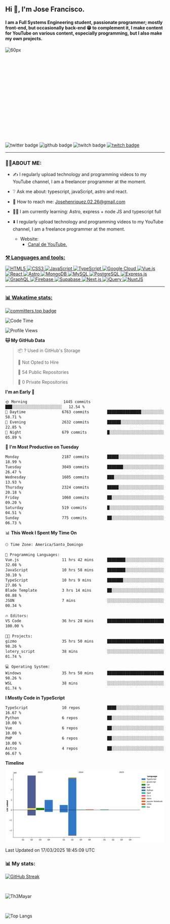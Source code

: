 ## Hi 👋, I'm Jose Francisco.

#### I am a Full Systems Engineering student, passionate programmer; mostly front-end, but occasionally back-end 😁 to complement it, I make content for YouTube on various content, especially programming, but I also make my own projects. 

<div style="width:50%;height:0;padding-bottom:56%;position:relative;">
  <img src="https://media.giphy.com/media/bAQH7WXKqtIBrPs7sR/giphy.gif" alt="60px" witdh="100px" height="80px">
 </div>
 <br>
 <div id="badges" align="left">
    <img src="https://img.shields.io/twitter/follow/G4Henriquez?color=%23298AC1&style=for-the-badge" alt="twitter badge" />
    <img src="https://img.shields.io/github/followers/Th3Mayar?style=for-the-badge" alt="github badge" />
    <img src="https://img.shields.io/twitch/status/th3mayar?color=%232A8DC6&style=for-the-badge" alt="twitch badge" />
    <a href="https://www.linkedin.com/in/jose-fhenr%C3%ADquez/"><img src="https://content.linkedin.com/content/dam/brand/site/img/logo/logo-tm.png" alt="twitch badge" witdh="60" height="28"/></a>
</div>

***

### 👨‍💻ABOUT ME:
+ ✍️ I regularly upload technology and programming videos to my YouTube channel, I am a freelancer programmer at the moment.

+ ❔ Ask me about: typescript, javaScript, astro and react.

+ 📧 How to reach me: Josehenriquez.02.26@gmail.com

+ 👨‍🎓 I am currently learning: Astro, express + node JS and typescript full

+ ⬇️ I regularly upload technology and programming videos to my YouTube channel, I am a freelance programmer at the moment.
  + Website: <ul><li><a href="https://www.youtube.com/channel/UCIK-txT4Zggh55NVEHgzaKQ">Canal de YouTube.</li></ul>

### ⚒️ Languages and tools:
<div align="left">

  ![HTML5](https://img.shields.io/badge/html5-%23E34F26.svg?style=for-the-badge&logo=html5&logoColor=white)
  ![CSS3](https://img.shields.io/badge/css3-%231572B6.svg?style=for-the-badge&logo=css3&logoColor=white)
  ![JavaScript](https://img.shields.io/badge/javascript-%23F7DF1E.svg?style=for-the-badge&logo=javascript&logoColor=black)
  ![TypeScript](https://img.shields.io/badge/typescript-%23007ACC.svg?style=for-the-badge&logo=typescript&logoColor=white)
  ![Google Cloud](https://img.shields.io/badge/Google_Cloud-%234285F4.svg?style=for-the-badge&logo=google-cloud&logoColor=white)
  ![Vue.js](https://img.shields.io/badge/vuejs-%2335495e.svg?style=for-the-badge&logo=vue.js&logoColor=%234FC08D)
  ![React](https://img.shields.io/badge/react-%2320232a.svg?style=for-the-badge&logo=react&logoColor=%2361DAFB)
  ![Astro](https://img.shields.io/badge/astro-%23FF5D01.svg?style=for-the-badge&logo=astro&logoColor=white)
  ![MongoDB](https://img.shields.io/badge/mongodb-%2347A248.svg?style=for-the-badge&logo=mongodb&logoColor=white)
  ![MySQL](https://img.shields.io/badge/mysql-%2300f.svg?style=for-the-badge&logo=mysql&logoColor=white)
  ![PostgreSQL](https://img.shields.io/badge/postgresql-%23336791.svg?style=for-the-badge&logo=postgresql&logoColor=white)
  ![Express.js](https://img.shields.io/badge/express.js-%23404d59.svg?style=for-the-badge&logo=express&logoColor=%2361DAFB)
  ![GraphQL](https://img.shields.io/badge/graphql-%23E10098.svg?style=for-the-badge&logo=graphql&logoColor=white)
  ![Firebase](https://img.shields.io/badge/firebase-%23039BE5.svg?style=for-the-badge&logo=firebase)
  ![Supabase](https://img.shields.io/badge/supabase-%23000000.svg?style=for-the-badge&logo=supabase&logoColor=3ECF8E)
  ![Next.js](https://img.shields.io/badge/next.js-%23000000.svg?style=for-the-badge&logo=next.js&logoColor=white)
  ![jQuery](https://img.shields.io/badge/jquery-%230769AD.svg?style=for-the-badge&logo=jquery&logoColor=white)
  ![NuxtJS](https://img.shields.io/badge/nuxtjs-%2300DC82.svg?style=for-the-badge&logo=nuxtdotjs&logoColor=white)
</div>

***

### 📊 Wakatime stats:
[![committers.top badge](https://user-badge.committers.top/dominican_republic/Th3Mayar.svg)](https://user-badge.committers.top/dominican_republic/Th3Mayar)
<!--START_SECTION:waka-->
![Code Time](http://img.shields.io/badge/Code%20Time-1%2C748%20hrs%205%20mins-blue)

![Profile Views](http://img.shields.io/badge/Profile%20Views-1-blue)

**🐱 My GitHub Data** 

> 📦 ? Used in GitHub's Storage 
 > 
> 🚫 Not Opted to Hire
 > 
> 📜 54 Public Repositories 
 > 
> 🔑 0 Private Repositories 
 > 
**I'm an Early 🐤** 

```text
🌞 Morning                1445 commits        ███░░░░░░░░░░░░░░░░░░░░░░   12.54 % 
🌆 Daytime                6763 commits        ███████████████░░░░░░░░░░   58.71 % 
🌃 Evening                2632 commits        ██████░░░░░░░░░░░░░░░░░░░   22.85 % 
🌙 Night                  679 commits         █░░░░░░░░░░░░░░░░░░░░░░░░   05.89 % 
```
📅 **I'm Most Productive on Tuesday** 

```text
Monday                   2187 commits        █████░░░░░░░░░░░░░░░░░░░░   18.99 % 
Tuesday                  3049 commits        ███████░░░░░░░░░░░░░░░░░░   26.47 % 
Wednesday                1605 commits        ███░░░░░░░░░░░░░░░░░░░░░░   13.93 % 
Thursday                 2324 commits        █████░░░░░░░░░░░░░░░░░░░░   20.18 % 
Friday                   1060 commits        ██░░░░░░░░░░░░░░░░░░░░░░░   09.20 % 
Saturday                 519 commits         █░░░░░░░░░░░░░░░░░░░░░░░░   04.51 % 
Sunday                   775 commits         ██░░░░░░░░░░░░░░░░░░░░░░░   06.73 % 
```


📊 **This Week I Spent My Time On** 

```text
🕑︎ Time Zone: America/Santo_Domingo

💬 Programming Languages: 
Vue.js                   11 hrs 42 mins      ████████░░░░░░░░░░░░░░░░░   32.08 % 
JavaScript               10 hrs 58 mins      ████████░░░░░░░░░░░░░░░░░   30.10 % 
TypeScript               10 hrs 9 mins       ███████░░░░░░░░░░░░░░░░░░   27.86 % 
Blade Template           3 hrs 14 mins       ██░░░░░░░░░░░░░░░░░░░░░░░   08.88 % 
JSON                     7 mins              ░░░░░░░░░░░░░░░░░░░░░░░░░   00.34 % 

🔥 Editors: 
VS Code                  36 hrs 28 mins      █████████████████████████   100.00 % 

🐱‍💻 Projects: 
gizmo                    35 hrs 50 mins      █████████████████████████   98.26 % 
lotery_script            38 mins             ░░░░░░░░░░░░░░░░░░░░░░░░░   01.74 % 

💻 Operating System: 
Windows                  35 hrs 50 mins      █████████████████████████   98.26 % 
WSL                      38 mins             ░░░░░░░░░░░░░░░░░░░░░░░░░   01.74 % 
```

**I Mostly Code in TypeScript** 

```text
TypeScript               10 repos            ████░░░░░░░░░░░░░░░░░░░░░   16.67 % 
Python                   6 repos             ██░░░░░░░░░░░░░░░░░░░░░░░   10.00 % 
Vue                      6 repos             ██░░░░░░░░░░░░░░░░░░░░░░░   10.00 % 
PHP                      6 repos             ██░░░░░░░░░░░░░░░░░░░░░░░   10.00 % 
Astro                    4 repos             ██░░░░░░░░░░░░░░░░░░░░░░░   06.67 % 
```



**Timeline**

![Lines of Code chart](https://raw.githubusercontent.com/Th3Mayar/Th3Mayar/main/assets/bar_graph.png)


 Last Updated on 17/03/2025 18:45:09 UTC
<!--END_SECTION:waka-->

### 📊 My stats:

[![GitHub Streak](https://streak-stats.demolab.com/?user=Th3Mayar&theme=dark)](https://git.io/streak-stats)

<br>

![Th3Mayar](https://github-readme-stats.vercel.app/api?username=th3mayar&show_icons=true&theme=dark&show=reviews,discussions_started,discussions_answered,prs_merged,prs_merged_percentage)

<br>

![Top Langs](https://github-readme-stats.vercel.app/api/top-langs/?username=Th3Mayar&layout=compact&theme=dark)
